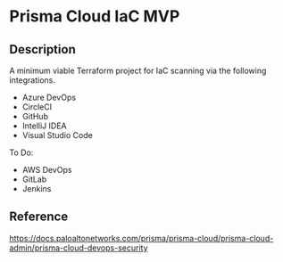 # Prisma Cloud IaC MVP

## Description

A minimum viable Terraform project for IaC scanning via the following integrations.

* Azure DevOps
* CircleCI
* GitHub
* IntelliJ IDEA
* Visual Studio Code

To Do:

* AWS DevOps
* GitLab
* Jenkins

## Reference

https://docs.paloaltonetworks.com/prisma/prisma-cloud/prisma-cloud-admin/prisma-cloud-devops-security
